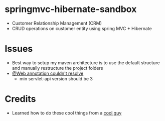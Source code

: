 # springmvc-hibernate-sandbox
* Customer Relationship Management (CRM)
* CRUD operations on customer entity using spring MVC + Hibernate

# Issues
* Best way to setup my maven architecture is to use the default structure and manually restructure the project folders
* [@Web annotation couldn't resolve](https://stackoverflow.com/questions/26089902/webservlet-annotation-doesnt-work-with-tomcat-8)
    * min servlet-api version should be 3

# Credits
* Learned how to do these cool things from a [cool guy](https://www.udemy.com/user/chaddarby2/)

